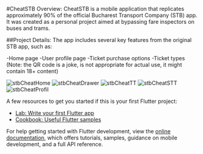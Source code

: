 #CheatSTB
Overview:
CheatSTB is a mobile application that replicates approximately 90% of the official Bucharest Transport Company (STB) app. It was created as a personal project aimed at bypassing fare inspectors on buses and trams.

##Project Details:
The app includes several key features from the original STB app, such as:

-Home page
-User profile page
-Ticket purchase options
-Ticket types (Note: the QR code is a joke, is not appropriate for actual use, it might contain 18+ content)

![stbCheatHome](https://github.com/user-attachments/assets/69a97667-f71e-404f-bba2-f583a585e972)        ![stbCheatDrawer](https://github.com/user-attachments/assets/46199bf7-4d39-480b-9377-c5028bd2f31f)        ![stbCheatTT](https://github.com/user-attachments/assets/0e5084b9-5e89-4494-9a98-a6011ad3b147)   ![stbCheatSTT](https://github.com/user-attachments/assets/1d830c0e-802b-426f-aac1-8d314f7e490c)   ![stbCheatProfil](https://github.com/user-attachments/assets/8bf13c3d-9a90-4f8c-97c4-557cf4e55f6b)









A few resources to get you started if this is your first Flutter project:

- [Lab: Write your first Flutter app](https://docs.flutter.dev/get-started/codelab)
- [Cookbook: Useful Flutter samples](https://docs.flutter.dev/cookbook)

For help getting started with Flutter development, view the
[online documentation](https://docs.flutter.dev/), which offers tutorials,
samples, guidance on mobile development, and a full API reference.
